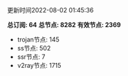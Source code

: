 更新时间2022-08-02 01:45:36

**总订阅: 64**
**总节点: 8282**
**有效节点: 2369**
- trojan节点: 145
- ss节点: 502
- ssr节点: 7
- v2ray节点: 1715
